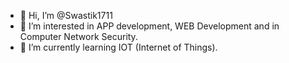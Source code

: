 - 👋 Hi, I’m @Swastik1711
- 👀 I’m interested in APP development, WEB Development and in Computer Network Security. 
- 🌱 I’m currently learning IOT (Internet of Things).

<!---
Swastik1711/Swastik1711 is a ✨ special ✨ repository because its `README.md` (this file) appears on your GitHub profile.
You can click the Preview link to take a look at your changes.
--->
